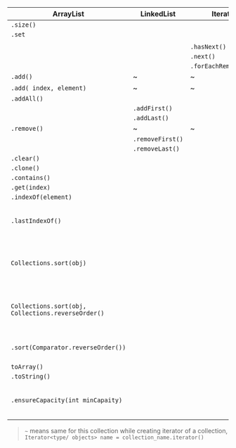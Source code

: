   | ArrayList | LinkedList | Iterator | Vectors | fn |
  | --------- | ---------- | -------- | --- | --- |
  | `.size()` | | | | |
  | `.set` | | | | |
  | | | | | |
  | | | `.hasNext()` | | |
  | | | `.next()` | | |
  | | | `.forEachRemaining()` | | |
  | `.add()`  | ~ | ~ | ~ | |
  | `.add( index, element)` | ~ | ~ | ~ | |
  | `.addAll()` | | | | |
  | | `.addFirst()` | | | |
  | | `.addLast()` | | | |
  | `.remove()` | ~ | ~ | ~ | |
  | | `.removeFirst()` | | | |
  | | `.removeLast()` | | | |
  | `.clear()` | | | | |
  | `.clone()` | | | | |
  | `.contains()` | | | | |
  | `.get(index)` | | | | |
  | `.indexOf(element)` | | | | |
  | `.lastIndexOf()` | | | | returns position of last element |
  | `Collections.sort(obj)` | | | | sorts lists or even objects in ascending order |
  | `Collections.sort(obj, Collections.reverseOrder()` | | | | sorts lists or even objects in descending order |   | .sort(Comparator.naturalOrder()) | | | | sorts ele. ascending order |
  | `.sort(Comparator.reverseOrder())` | | | | sorts ele. reverse order |
  | `toArray()` | | | | |
  | `.toString()` | | | | |
  | `.ensureCapacity(int minCapaity)` | | | | increases the capacity of arraylist |
  
  > `~` means same for this collection
  > while creating iterator of a collection, `Iterator<type/ objects> name = collection_name.iterator()`
